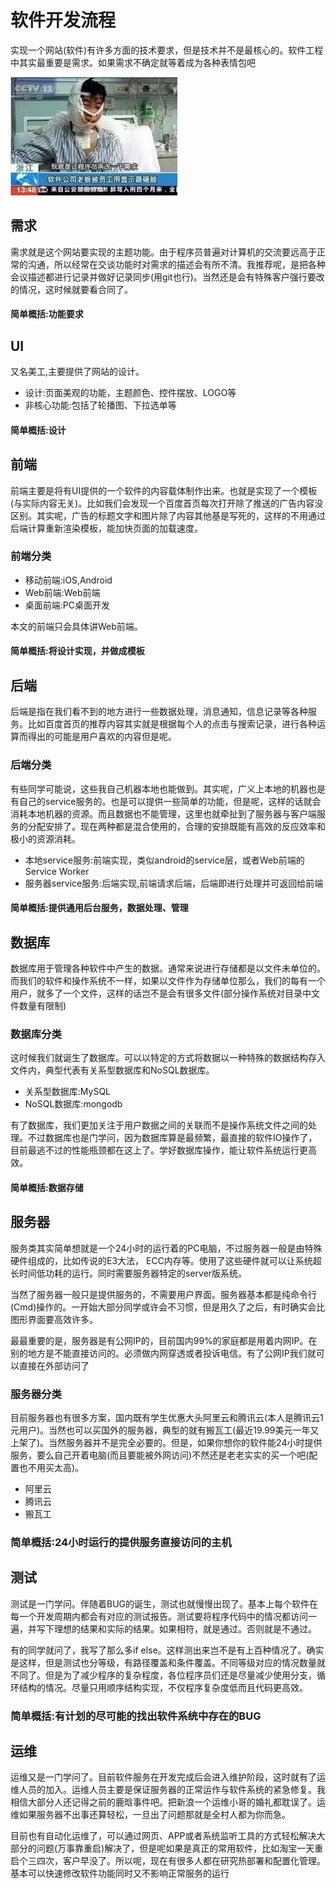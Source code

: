 # 软件开发流程
实现一个网站(软件)有许多方面的技术要求，但是技术并不是最核心的。软件工程中其实最重要是需求。如果需求不确定就等着成为各种表情包吧

![](../images/demand.jpeg)
## 需求
需求就是这个网站要实现的主题功能。由于程序员普遍对计算机的交流要远高于正常的沟通，所以经常在交谈功能时对需求的描述会有所不清。我推荐呢，是把各种会议描述都进行记录并做好记录同步(用git也行)。当然还是会有特殊客户强行要改的情况，这时候就要看合同了。

#### 简单概括:功能要求
## UI
又名美工,主要提供了网站的设计。
- 设计:页面美观的功能，主题颜色、控件摆放、LOGO等
- 非核心功能:包括了轮播图、下拉选单等

#### 简单概括:设计
## 前端
前端主要是将有UI提供的一个软件的内容载体制作出来。也就是实现了一个模板(与实际内容无关)。比如我们会发现一个百度首页每次打开除了推送的广告内容没区别。其实呢，广告的标题文字和图片除了内容其他基是写死的，这样的不用通过后端计算重新渲染模板，能加快页面的加载速度。
### 前端分类
- 移动前端:iOS,Android
- Web前端:Web前端
- 桌面前端:PC桌面开发

本文的前端只会具体讲Web前端。

#### 简单概括:将设计实现，并做成模板
## 后端
后端是指在我们看不到的地方进行一些数据处理，消息通知，信息记录等各种服务。比如百度首页的推荐内容其实就是根据每个人的点击与搜索记录，进行各种运算而得出的可能是用户喜欢的内容但是呢。

### 后端分类
有些同学可能说，这些我自己机器本地也能做到。其实呢，广义上本地的机器也是有自己的service服务的。也是可以提供一些简单的功能，但是呢，这样的话就会消耗本地机器的资源。而且数据也不能管理，这里也就牵扯到了服务器与客户端服务的分配安排了。现在两种都是混合使用的，合理的安排既能有高效的反应效率和极小的资源消耗。
- 本地service服务:前端实现，类似android的service层，或者Web前端的Service Worker
- 服务器service服务:后端实现,前端请求后端，后端即进行处理并可返回给前端

#### 简单概括:提供通用后台服务，数据处理、管理
## 数据库
数据库用于管理各种软件中产生的数据。通常来说进行存储都是以文件未单位的。而我们的软件和操作系统不一样，如果以文件作为存储单位那么，我们的每有一个用户，就多了一个文件，这样的话岂不是会有很多文件(部分操作系统对目录中文件数量有限制)

### 数据库分类
这时候我们就诞生了数据库。可以以特定的方式将数据以一种特殊的数据结构存入文件内，典型代表有关系型数据库和NoSQL数据库。
- 关系型数据库:MySQL
- NoSQL数据库:mongodb

有了数据库，我们更加关注于用户数据之间的关联而不是操作系统文件之间的处理。不过数据库也是门学问，因为数据库算是最频繁，最直接的软件IO操作了，目前最逃不过的性能瓶颈都在这上了。学好数据库操作，能让软件系统运行更高效。

#### 简单概括:数据存储

## 服务器
服务类其实简单想就是一个24小时的运行着的PC电脑，不过服务器一般是由特殊硬件组成的，比如传说的E3大法， ECC内存等。使用了这些硬件就可以让系统超长时间低功耗的运行。同时需要服务器特定的server版系统。

当然了服务器一般只是提供服务的，不需要用户界面。服务器基本都是纯命令行(Cmd)操作的。一开始大部分同学或许会不习惯，但是用久了之后，有时确实会比图形界面要高效许多。

最最重要的是，服务器是有公网IP的，目前国内99%的家庭都是用着内网IP。在别的地方是不能直接访问的。必须做内网穿透或者投诉电信。有了公网IP我们就可以直接在外部访问了

### 服务器分类
目前服务器也有很多方案，国内既有学生优惠大头阿里云和腾讯云(本人是腾讯云1元用户)。当然也可以买国外的服务器，典型的就有搬瓦工(最近19.99美元一年又上架了)。当然服务器并不是完全必要的。但是，如果你想你的软件能24小时提供服务，要么自己开着电脑(而且要能被外网访问)不然还是老老实实的买一个吧(配置也不用买太高)。
- 阿里云
- 腾讯云
- 搬瓦工

### 简单概括:24小时运行的提供服务直接访问的主机

## 测试
测试是一门学问。伴随着BUG的诞生，测试也就慢慢出现了。基本上每个软件在每一个开发周期内都会有对应的测试报告。测试要将程序代码中的情况都访问一遍，并写下理想的结果和实际的结果。如果相符，就是通过。否则就是不通过。

有的同学就问了，我写了那么多if else。这样测出来岂不是有上百种情况了。确实是这样，但是测试也分等级，有路径覆盖和条件覆盖。不同等级对应的情况数量就不同了。但是为了减少程序的复杂程度，各位程序员们还是尽量减少使用分支，循环结构的情况。尽量只用顺序结构实现，不仅程序复杂度低而且代码更高效。

### 简单概括:有计划的尽可能的找出软件系统中存在的BUG
## 运维
运维又是一门学问了。目前软件服务在开发完成后会进入维护阶段，这时就有了运维人员的加入。运维人员主要是保证服务器的正常运作与软件系统的紧急修复。我相信大部分人还记得之前的鹿晗事件吧。把新浪一个运维小哥的婚礼都耽误了。运维如果服务器不出事还算轻松，一旦出了问题那就是全村人都为你而急。

目前也有自动化运维了，可以通过网页、APP或者系统监听工具的方式轻松解决大部分的问题(万事靠重启)解决了，但是呢如果是真正的常用软件，比如淘宝一天重启个三四次，客户早没了。所以呢，现在有很多人都在研究热部署和配置化管理。基本可以快速修改软件功能同时又不影响正常服务的运行